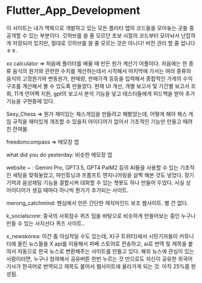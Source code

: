 # Flutter_App_Development

이 사이트는 내가 맥북으로 개발하고 있는 모든 플러터 앱의 코드들을 모아놓는 곳들 중 공개할 수 있는 부분이다. 깃허브를 쓸 줄 모르던 초보 시절의 코드부터 모아놔서 난잡하게 저장되어 있지만, 
절대로 깃허브를 쓸 줄 모르는 것은 아니다! 버전 관리 할 줄 압니다 ㅎㅎ.

xx calculator => 처음에 플러터를 배울 때 만든 원가 계산기 어플이다. 처음에는 한 종류 음식의 원가와 관련한 수치를 계산하는데서 시작해서 마지막에 가서는 여러 종류의 음식의 고정원가와 변동원가, 판매량, 판매가격 등등을 입력해서 종합적인 가게의 수익 구조를 계산해서 볼 수 있도록 만들었다. 현재 UI 개선, 개별 보고서 및 기간별 보고서 조회, 11개 언어팩 지원, gpt의 보고서 분석 기능을 넣고  테스터들에게 피드백을 받아 추가 기능을 구현중에 있다.

Sexy_Chess => 뭔가 재미있는 체스게임을 만들려고 해봤었는데, 어떻게 해야 체스 게임 규칙을 재미있게 개조할 수 있을지 아이디어가 없어서 기초적인 기능만 만들고 때려친 잔여물.

freedomcompass => 메모장 앱

what did you do yesterday: 비슷한 메모장 앱

website ~ : Gemini Pro, GPT3.5, GPT4 PalM2 등의 AI들을 사용할 수 있는 기초적인 세팅을 맞춰놓았고, 파인튜닝과 프롬프트 엔지니어링을 살짝 해본 것도 넣었다.
            장기기억과 음성채팅 기능을 결합시켜 대화할 수 있는 챗봇도 하나 만들어 두었다. 사실 상 아이디어가 생길 때마다 하나씩 뭔가가 추가되는 사이트.

merong_catchmind: 팬심에서 만든 간단한 캐치마인드 보조 웹사이트. 별 건 없다.

k_socialscore: 중국의 사회점수 퀴즈 밈을 바탕으로 비슷하게 만들어보는 중인 누구나 만들 수 있는 사지선다 퀴즈 사이트..

x_newskorea: 이건 좀 야심작일 수도 있는데, X(구 트위터)에서 시민기자들이 커뮤니티에 올린 뉴스들을 X api를 이용해서 파베 스토어로 전송하고, ai로 번역
             및 제목을 붙여서 자동으로 한국 뉴스로 변환해주는 사이트를 만들고 있다. 해외 뉴스에 관심이 있는 사람이라면, 누구나 참여해서 공유버튼 한번 누르는 것
             만으로도 자신이 공유한 외국어 기사가 한국어로 번역되고 제목도 붙어서 웹사이트에 올라가게 되는 것. 아직 25%쯤 완성됨.

